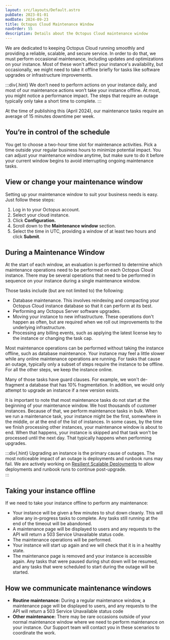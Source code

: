 ```yaml
---
layout: src/layouts/Default.astro
pubDate: 2023-01-01
modDate: 2024-09-23
title: Octopus Cloud Maintenance Window
navOrder: 55
description: Details about the Octopus Cloud maintenance window
---
```


We are dedicated to keeping Octopus Cloud running smoothly and providing a reliable, scalable, and secure service. In order to do that, we must perform occasional maintenance, including updates and optimizations on your instance.
Most of these won't affect your instance's availability, but occasionally, we might need to take it offline briefly for tasks like software upgrades or infrastructure improvements.


:::div{.hint}
We don’t need to perform actions on your instance daily, and most of our maintenance actions won’t take your instance offline. At most, you might notice a performance impact. The steps that require an outage typically only take a short time to complete.
:::

At the time of publishing this (April 2024), our maintenance tasks require an average of 15 minutes downtime per week.



## You’re in control of the schedule
You get to choose a two-hour time slot for maintenance activities. Pick a time outside your regular business hours to minimize potential impact.
You can adjust your maintenance window anytime, but make sure to do it before your current window begins to avoid interrupting ongoing maintenance tasks. 


## View or change your maintenance window
Setting up your maintenance window to suit your business needs is easy. Just follow these steps:

1. Log in to your Octopus account.
2. Select your cloud instance.
3. Click **Configuration.**
4. Scroll down to the **Maintenance window** section.
5. Select the time in UTC, providing a window of at least two hours and click **Submit**.



## During a Maintenance Window

At the start of each window, an evaluation is performed to determine which maintenance operations need to be performed on each Octopus Cloud instance. There may be several operations that need to be performed in sequence on your instance during a single maintenance window.

Those tasks include (but are not limited to) the following:
- Database maintenance. This involves reindexing and compacting your Octopus Cloud instance database so that it can perform at its best. 
- Performing any Octopus Server software upgrades.
- Moving your instance to new infrastructure. These operations don't happen as often, but are required when we roll out improvements to the underlying infrastructure. 
- Processing any billing events, such as applying the latest license key to the instance or changing the task cap.

Most maintenance operations can be performed without taking the instance offline, such as database maintenance. Your instance may feel a little slower while any online maintenance operations are running.  For tasks that cause an outage, typically only a subset of steps require the instance to be offline. For all the other steps, we keep the instance online.

Many of those tasks have guard clauses. For example, we won't de-fragment a database that has 10% fragmentation. In addition, we would only attempt to upgrade an instance if a new version exists. 

It is important to note that most maintenance tasks do not start at the beginning of your maintenance window. We host thousands of customer instances. Because of that, we perform maintenance tasks in bulk. When we run a maintenance task, your instance might be the first, somewhere in the middle, or at the end of the list of instances. In some cases, by the time we finish processing other instances, your maintenance window is about to end. When that happens, your instance is skipped and that task won't be processed until the next day. That typically happens when performing upgrades. 

:::div{.hint}
Upgrading an instance is the primary cause of outages. The most noticeable impact of an outage is deployments and runbook runs may fail. We are actively working on [Resilient Scalable Deployments](https://roadmap.octopus.com/c/95-alpha-program-resilient-scalable-deployments-in-octopus-cloud) to allow deployments and runbook runs to continue post-upgrade.  
:::

## Taking your instance offline
If we need to take your instance offline to perform any maintenance:
- Your instance will be given a few minutes to shut down cleanly. This will allow any in-progress tasks to complete. Any tasks still running at the end of the timeout will be abandoned.
- A maintenance page will be displayed to users and any requests to the API will return a 503 Service Unavailable status code.
- The maintenance operations will be performed.
- Your instance will start up again and we will check that it is in a healthy state.
- The maintenance page is removed and your instance is accessible again. Any tasks that were paused during shut down will be resumed, and any tasks that were scheduled to start during the outage will be started.


## How we communicate maintenance windows
- **Routine maintenance:** During a regular maintenance window, a maintenance page will be displayed to users, and any requests to the API will return a 503 Service Unavailable status code
- **Other maintenance:** There may be rare occasions outside of your normal maintenance window where we need to perform maintenance on your instance. Our Support team will contact you in these scenarios to coordinate the work.
